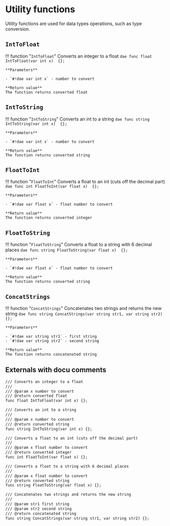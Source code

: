 # Utility functions
Utility functions are used for data types operations, such as type conversion.

## `IntToFloat`
!!! function "`IntToFloat`"
	Converts an integer to a float
	```dae
	func float IntToFloat(var int x)  {};
	```

	**Parameters**   

	- `#!dae var int x` - number to convert

	**Return value**  
	The function returns converted float

## `IntToString`
!!! function "`IntToString`"
	Converts an int to a string
	```dae
	func string IntToString(var int x)  {};
	```

	**Parameters**  

	- `#!dae var int x` - number to convert

	**Return value**  
	The function returns converted string

## `FloatToInt`
!!! function "`FloatToInt`"
	Converts a float to an int (cuts off the decimal part)
	```dae
	func int FloatToInt(var float x)  {};
	```

	**Parameters**   

	- `#!dae var float x` - float number to convert

	**Return value**  
	The function returns converted integer

## `FloatToString`
!!! function "`FloatToString`"
	Converts a float to a string with 6 decimal places
	```dae
	func string FloatToString(var float x)  {};
	```

	**Parameters**   

	- `#!dae var float x` - float number to convert

	**Return value**  
	The function returns converted string

## `ConcatStrings`
!!! function "`ConcatStrings`"
	Concatenates two strings and returns the new string
	```dae
	func string ConcatStrings(var string str1, var string str2) {};
	```

	**Parameters**   

	- `#!dae var string str1` - first string
	- `#!dae var string str2` - second string

	**Return value**  
	The function returns concatenated string


## Externals with docu comments
```dae
/// Converts an integer to a float
///
/// @param x number to convert
/// @return converted float
func float IntToFloat(var int x) {};

/// Converts an int to a string
///
/// @param x number to convert
/// @return converted string
func string IntToString(var int x) {};

/// Converts a float to an int (cuts off the decimal part)
///
/// @param x float number to convert
/// @return converted integer
func int FloatToInt(var float x) {};

/// Converts a float to a string with 6 decimal places
///
/// @param x float number to convert
/// @return converted string
func string FloatToString(var float x) {};

/// Concatenates two strings and returns the new string
/// 
/// @param str1 first string
/// @param str2 second string
/// @return concatenated string
func string ConcatStrings(var string str1, var string str2) {};
```